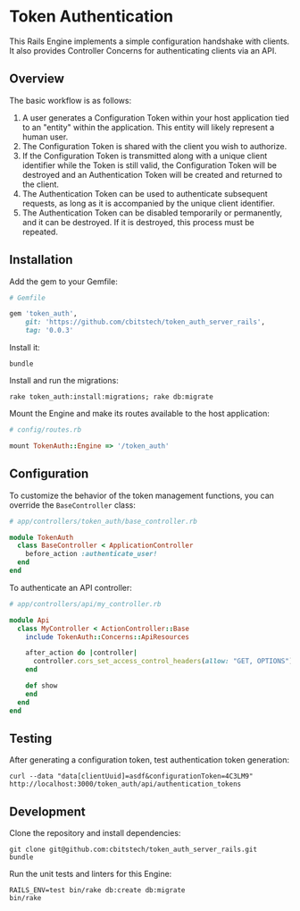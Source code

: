 # Token Authentication

This Rails Engine implements a simple configuration handshake with clients. It
also provides Controller Concerns for authenticating clients via an API.

## Overview

The basic workflow is as follows:

1. A user generates a Configuration Token within your host application tied to
   an "entity" within the application. This entity will likely represent a human
   user.
1. The Configuration Token is shared with the client you wish to authorize.
1. If the Configuration Token is transmitted along with a unique client
   identifier while the Token is still valid, the Configuration Token will be
   destroyed and an Authentication Token will be created and returned to the
   client.
1. The Authentication Token can be used to authenticate subsequent requests, as
   long as it is accompanied by the unique client identifier.
1. The Authentication Token can be disabled temporarily or permanently, and it
   can be destroyed. If it is destroyed, this process must be repeated.

## Installation

Add the gem to your Gemfile:

```ruby
# Gemfile

gem 'token_auth',
    git: 'https://github.com/cbitstech/token_auth_server_rails',
    tag: '0.0.3'
```

Install it:

```
bundle
```

Install and run the migrations:

```
rake token_auth:install:migrations; rake db:migrate
```

Mount the Engine and make its routes available to the host application:

```ruby
# config/routes.rb

mount TokenAuth::Engine => '/token_auth'
```

## Configuration

To customize the behavior of the token management functions, you can override
the `BaseController` class:

```ruby
# app/controllers/token_auth/base_controller.rb

module TokenAuth
  class BaseController < ApplicationController
    before_action :authenticate_user!
  end
end
```

To authenticate an API controller:

```ruby
# app/controllers/api/my_controller.rb

module Api
  class MyController < ActionController::Base
    include TokenAuth::Concerns::ApiResources

    after_action do |controller|
      controller.cors_set_access_control_headers(allow: "GET, OPTIONS")
    end

    def show
    end
  end
end
```

## Testing

After generating a configuration token, test authentication token generation:

```
curl --data "data[clientUuid]=asdf&configurationToken=4C3LM9" http://localhost:3000/token_auth/api/authentication_tokens
```

## Development

Clone the repository and install dependencies:

```
git clone git@github.com:cbitstech/token_auth_server_rails.git
bundle
```

Run the unit tests and linters for this Engine:

```
RAILS_ENV=test bin/rake db:create db:migrate
bin/rake
```
